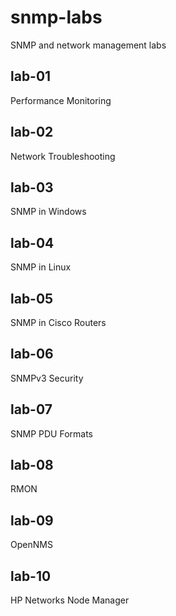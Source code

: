# snmp-labs
SNMP and network management labs

## lab-01
Performance Monitoring

## lab-02
Network Troubleshooting

## lab-03
SNMP in Windows

## lab-04
SNMP in Linux

## lab-05
SNMP in Cisco Routers

## lab-06
SNMPv3 Security

## lab-07
SNMP PDU Formats

## lab-08
RMON

## lab-09
OpenNMS

## lab-10
HP Networks Node Manager

